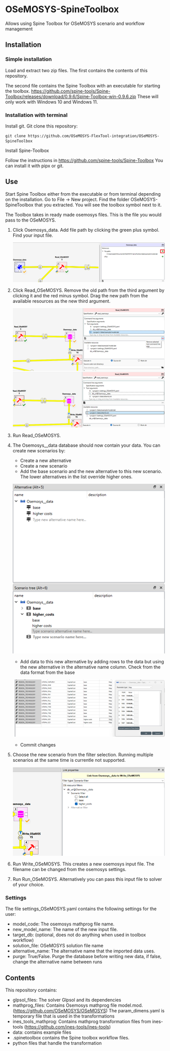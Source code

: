 # OSeMOSYS-SpineToolbox
Allows using Spine Toolbox for OSeMOSYS scenario and workflow management

## Installation 

### Simple installation

Load and extract two zip files. 
The first contains the contents of this repository.

The second file contains the Spine Toolbox with an executable for starting the toolbox. 
https://github.com/spine-tools/Spine-Toolbox/releases/download/0.9.6/Spine-Toolbox-win-0.9.6.zip
These will only work with Windows 10 and Windows 11.

### Installation with terminal

Install git.
Git clone this repository:

```
git clone https://github.com/OSeMOSYS-FlexTool-integration/OSeMOSYS-SpineToolbox
```

Install Spine-Toolbox 

Follow the instructions in https://github.com/spine-tools/Spine-Toolbox
You can install it with pipx or git.
        

## Use

Start Spine Toolbox either from the executable or from terminal depending on the installation.
Go to File -> New project. Find the folder OSeMOSYS-SpineToolbox that you extracted. You will see the toolbox symbol next to it.

The Toolbox takes in ready made osemosys files. This is the file you would pass to the OSeMOSYS.

1. Click Osemosys_data. Add file path by clicking the green plus symbol. Find your input file.

    ![add_file](./docs/add_file.png)
2. Click Read_OSeMOSYS. Remove the old path from the third argument by clicking it and the red minus symbol. Drag the new path from the available resources as the new third argument.
    
    ![remove_file](./docs/remove_file.png)
    ![drag_file](./docs/drag_file.png)
3. Run Read_OSeMOSYS.
4. The Osemosys__data database should now contain your data. You can create new scenarios by:

    + Create a new alternative
    + Create a new scenario
    + Add the base scenario and the new alternative to this new scenario. The lower alternatives in the list override higher ones.
    
    ![Scenario](./docs/scenario.png)
    
    + Add data to this new alternative by adding rows to the data but using the new alternative in the alternative name column. Check from the data format from the base
    
    ![new data](./docs/new_data.png)

    +  Commit changes
6. Choose the new scenario from the filter selection. Running multiple scenarios at the same time is currentle not supported.

    ![Filter](./docs/filter.png)
7. Run Write_OSeMOSYS. This creates a new osemosys input file. The filename can be changed from the osemosys settings.
8. Run Run_OSeMOSYS. Alternatively you can pass this input file to solver of your choice.


### Settings
The file settings_OSeMOSYS.yaml contains the following settings for the user:

- model_code: The osemosys mathprog file name.
- new_model_name: The name of the new input file.
- target_db: (optional, does not do anything when used in toolbox workflow)
- solution_file: OSeMOSYS solution file name
- alternative_name: The alternative name that the imported data uses.
- purge: True/False. Purge the database before writing new data, if false, change the alternative name between runs


## Contents

This repository contains:

- glpsol_files: The solver Glpsol and its dependencies
- mathprog_files: Contains Osemosys mathprog file model.mod. (https://github.com/OSeMOSYS/OSeMOSYS) 
    The param_dimens.yaml is temporary file that is used in the transformations
- ines_tools_mathprog: Contains mathprog transformation files from ines-tools (https://github.com/ines-tools/ines-tools)
- data: contains example files
- .spinetoolbox contains the Spine toolbox workflow files. 
- python files that handle the transformation
